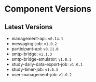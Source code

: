 # Component Versions


## Latest Versions

- management-api: `v0.14.1`
- messaging-job: `v1.0.2`
- participant-api: `v0.11.0`
- smtp-bridge: `v1.1.3`
- smtp-bridge-emulator: `v1.0.1`
- study-daily-data-export-job: `v1.0.1`
- study-timer-job: `v1.0.3`
- user-management-job: `v1.0.2`


